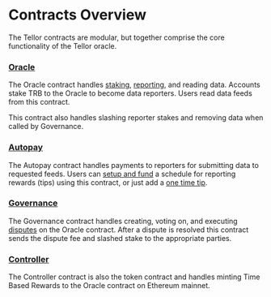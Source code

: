# Contracts Overview

The Tellor contracts are modular, but together comprise the core functionality of the Tellor oracle.

### [Oracle](https://github.com/tellor-io/tellorFlex)

The Oracle contract handles [staking](https://app.gitbook.com/s/tcQlo49FAqTaOimNOz0X/reporting-data/becoming-a-reporter/staking-unstaking), [reporting](https://app.gitbook.com/s/tcQlo49FAqTaOimNOz0X/reporting-data), and reading data. Accounts stake TRB to the Oracle to become data reporters. Users read data feeds from this contract.&#x20;

This contract also handles slashing reporter stakes and removing data when called by Governance.

### [Autopay](https://github.com/tellor-io/autoPay)

The Autopay contract handles payments to reporters for submitting data to requested feeds. Users can [setup and fund](https://app.gitbook.com/s/tcQlo49FAqTaOimNOz0X/getting-data/funding-a-feed#funding-a-recurring-data-feed) a schedule for reporting rewards (tips) using this contract, or just add a [one time tip](https://app.gitbook.com/s/tcQlo49FAqTaOimNOz0X/getting-data/funding-a-feed#funding-a-one-time-request).

### [Governance](https://github.com/tellor-io/governance)

The Governance contract handles creating, voting on, and executing [disputes](https://app.gitbook.com/s/tcQlo49FAqTaOimNOz0X/disputing-data/introduction) on the Oracle contract. After a dispute is resolved this contract sends the dispute fee and slashed stake to the appropriate parties.

### [Controller](https://github.com/tellor-io/tellor360)

The Controller contract is also the token contract and handles minting Time Based Rewards to the Oracle contract on Ethereum mainnet.
